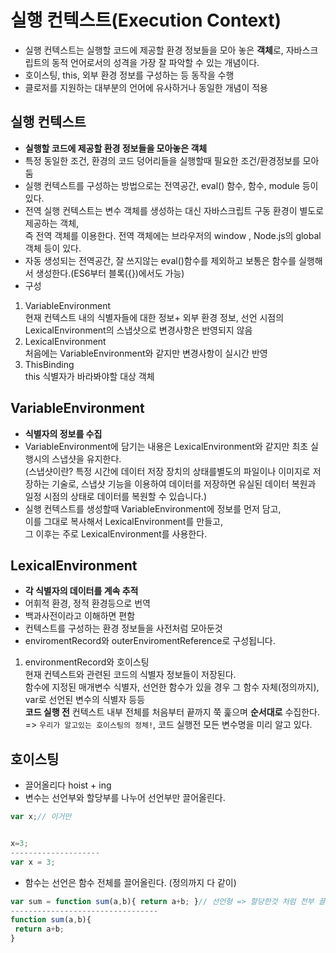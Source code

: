 # 실행 컨텍스트(Execution Context)

- 실행 컨텍스트는 실행할 코드에 제공할 환경 정보들을 모아 놓은 **객체**로, 자바스크립트의 동적 언어로서의 성격을 가장 잘 파악할 수 있는 개념이다.
- 호이스팅, this, 외부 환경 정보를 구성하는 등 동작을 수행
- 클로저를 지원하는 대부분의 언어에 유사하거나 동일한 개념이 적용

## 실행 컨텍스트

- **실행할 코드에 제공할 환경 정보들을 모아놓은 객체**
- 특정 동일한 조건, 환경의 코드 덩어리들을 실행할때 필요한 조건/환경정보를 모아둠
- 실행 컨텍스트를 구성하는 방법으로는 전역공간, eval() 함수, 함수, module 등이 있다.
- 전역 실행 컨텍스트는 변수 객체를 생성하는 대신 자바스크립트 구동 환경이 별도로 제공하는 객체,  
  즉 전역 객체를 이용한다. 전역 객체에는 브라우저의 window , Node.js의 global 객체 등이 있다.
- 자동 생성되는 전역공간, 잘 쓰지않는 eval()함수를 제외하고 보통은 함수를 실행해서 생성한다.(ES6부터 블록({})에서도 가능)
- 구성

1. VariableEnvironment  
   현재 컨텍스트 내의 식별자들에 대한 정보+ 외부 환경 정보, 선언 시점의 LexicalEnvironment의 스냅샷으로 변경사항은 반영되지 않음
2. LexicalEnvironment  
   처음에는 VariableEnvironment와 같지만 변경사항이 실시간 반영
3. ThisBinding  
   this 식별자가 바라봐야할 대상 객체

## VariableEnvironment

- **식별자의 정보를 수집**
- VariableEnvironment에 담기는 내용은 LexicalEnvironment와 같지만 최초 실행시의 스냅샷을 유지한다.  
  (스냅샷이란? 특정 시간에 데이터 저장 장치의 상태를별도의 파일이나 이미지로 저장하는 기술로, 스냅샷 기능을 이용하여 데이터를 저장하면 유실된 데이터 복원과 일정 시점의 상태로 데이터를 복원할 수 있습니다.)
- 실행 컨텍스트를 생성할때 VariableEnvironment에 정보를 먼저 담고,  
  이를 그대로 복사해서 LexicalEnvironment를 만들고,  
  그 이후는 주로 LexicalEnvironment를 사용한다.

## LexicalEnvironment

- **각 식별자의 데이터를 계속 추적**
- 어휘적 환경, 정적 환경등으로 번역
- 백과사전이라고 이해하면 편함
- 컨텍스트를 구성하는 환경 정보들을 사전처럼 모아둔것
- enviromentRecord와 outerEnviromentReference로 구성됩니다.

1. environmentRecord와 호이스팅  
   현재 컨텍스트와 관련된 코드의 식별자 정보들이 저장된다.  
   함수에 지정된 매개변수 식별자, 선언한 함수가 있을 경우 그 함수 자체(정의까지), var로 선언된 변수의 식별자 등등  
   **코드 실행 전** 컨텍스트 내부 전체를 처음부터 끝까지 쭉 훑으며 **순서대로** 수집한다.  
   => `우리가 알고있는 호이스팅의 정체!`, 코드 실행전 모든 변수명을 미리 알고 있다.

## 호이스팅

- 끌어올리다 hoist + ing
- 변수는 선언부와 할당부를 나누어 선언부만 끌어올린다.

```js
var x;// 이거만


x=3;
--------------------
var x = 3;
```

- 함수는 선언은 함수 전체를 끌어올린다. (정의까지 다 같이)

```js
var sum = function sum(a,b){ return a+b; }// 선언형 => 할당한것 처럼 전부 끌어올린다.
---------------------------------
function sum(a,b){
 return a+b;
}
```
